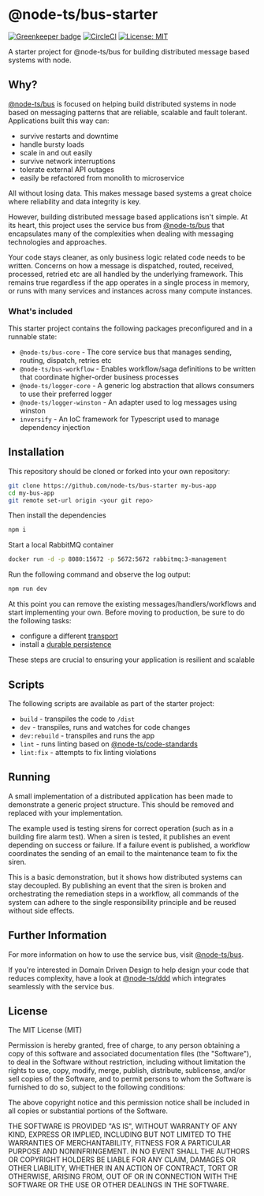 # @node-ts/bus-starter

[![Greenkeeper badge](https://badges.greenkeeper.io/node-ts/bus-starter.svg)](https://greenkeeper.io/) [![CircleCI](https://circleci.com/gh/node-ts/bus-starter/tree/master.svg?style=svg)](https://circleci.com/gh/node-ts/bus-starter/tree/master) [![License: MIT](https://img.shields.io/badge/License-MIT-green.svg)](https://opensource.org/licenses/MIT)

A starter project for @node-ts/bus for building distributed message based systems with node.

## Why?

[@node-ts/bus](https://node-ts.gitbook.io/bus/) is focused on helping build distributed systems in node based on messaging patterns that are reliable, scalable and fault tolerant. Applications built this way can:

* survive restarts and downtime
* handle bursty loads
* scale in and out easily
* survive network interruptions
* tolerate external API outages
* easily be refactored from monolith to microservice

All without losing data. This makes message based systems a great choice where reliability and data integrity is key.

However, building distributed message based applications isn't simple. At its heart, this project uses the service bus from [@node-ts/bus](https://node-ts.gitbook.io/bus/) that encapsulates many of the complexities when dealing with messaging technologies and approaches.

Your code stays cleaner, as only business logic related code needs to be written. Concerns on how a message is dispatched, routed, received, processed, retried etc are all handled by the underlying framework. This remains true regardless if the app operates in a single process in memory, or runs with many services and instances across many compute instances.

### What's included

This starter project contains the following packages preconfigured and in a runnable state:

* `@node-ts/bus-core` - The core service bus that manages sending, routing, dispatch, retries etc
* `@node-ts/bus-workflow` - Enables workflow/saga definitions to be written that coordinate higher-order business processes
* `@node-ts/logger-core` - A generic log abstraction that allows consumers to use their preferred logger
* `@node-ts/logger-winston` - An adapter used to log messages using winston
* `inversify` - An IoC framework for Typescript used to manage dependency injection

## Installation

This repository should be cloned or forked into your own repository:

```bash
git clone https://github.com/node-ts/bus-starter my-bus-app
cd my-bus-app
git remote set-url origin <your git repo>
```

Then install the dependencies
```bash
npm i
```

Start a local RabbitMQ container
```bash
docker run -d -p 8080:15672 -p 5672:5672 rabbitmq:3-management
```

Run the following command and observe the log output:
```bash
npm run dev
```

At this point you can remove the existing messages/handlers/workflows and start implementing your own. Before moving to production, be sure to do the following tasks:

* configure a different [transport](hhttps://node-ts.gitbook.io/bus/reference/transports)
* install a [durable persistence](https://node-ts.gitbook.io/bus/reference/persistence)

These steps are crucial to ensuring your application is resilient and scalable

## Scripts

The following scripts are available as part of the starter project:

* `build` - transpiles the code to `/dist`
* `dev` - transpiles, runs and watches for code changes
* `dev:rebuild` - transpiles and runs the app
* `lint` - runs linting based on [@node-ts/code-standards](https://github.com/node-ts/code-standards)
* `lint:fix` - attempts to fix linting violations

## Running

A small implementation of a distributed application has been made to demonstrate a generic project structure. This should be removed and replaced with your implementation.

The example used is testing sirens for correct operation (such as in a building fire alarm test). When a siren is tested, it publishes an event depending on success or failure. If a failure event is published, a workflow coordinates the sending of an email to the maintenance team to fix the siren.

This is a basic demonstration, but it shows how distributed systems can stay decoupled. By publishing an event that the siren is broken and orchestrating the remediation steps in a workflow, all commands of the system can adhere to the single responsibility principle and be reused without side effects.

## Further Information

For more information on how to use the service bus, visit [@node-ts/bus](https://node-ts.gitbook.io/bus/).

If you're interested in Domain Driven Design to help design your code that reduces complexity, have a look at [@node-ts/ddd](https://github.com/node-ts/ddd) which integrates seamlessly with the service bus.

## License

The MIT License (MIT)

Permission is hereby granted, free of charge, to any person obtaining a copy of this software and associated documentation files (the "Software"), to deal in the Software without restriction, including without limitation the rights to use, copy, modify, merge, publish, distribute, sublicense, and/or sell copies of the Software, and to permit persons to whom the Software is furnished to do so, subject to the following conditions:

The above copyright notice and this permission notice shall be included in all copies or substantial portions of the Software.

THE SOFTWARE IS PROVIDED "AS IS", WITHOUT WARRANTY OF ANY KIND, EXPRESS OR IMPLIED, INCLUDING BUT NOT LIMITED TO THE WARRANTIES OF MERCHANTABILITY, FITNESS FOR A PARTICULAR PURPOSE AND NONINFRINGEMENT. IN NO EVENT SHALL THE AUTHORS OR COPYRIGHT HOLDERS BE LIABLE FOR ANY CLAIM, DAMAGES OR OTHER LIABILITY, WHETHER IN AN ACTION OF CONTRACT, TORT OR OTHERWISE, ARISING FROM, OUT OF OR IN CONNECTION WITH THE SOFTWARE OR THE USE OR OTHER DEALINGS IN THE SOFTWARE.
